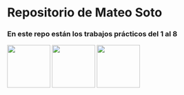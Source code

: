 <h1>Repositorio de Mateo Soto</h1>
<h3>En este repo están los trabajos prácticos del 1 al 8</h3>
<div>
  <img src="https://i.pinimg.com/originals/48/00/52/480052be8c04593c6826057f5e0a9936.jpg" width="100">
  <img src="https://www.lavoz.com.ar/resizer/v2/NBPUEA6XUNHLZLBEQYL3WECEGE.jpg?auth=528b9248fe9544e0cc8195674077f9b1277063fcbfdc67f0d19c230c513202bc" width="100">
  <img src="https://t1.uc.ltmcdn.com/es/posts/3/7/2/cuales_son_las_propiedades_del_hinojo_26273_600.jpg" width="100" height="100">
</div>



